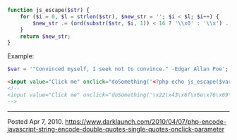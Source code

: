 ```php
function js_escape($str) {
	for ($i = 0, $l = strlen($str), $new_str = ''; $i < $l; $i++) {
		$new_str .= (ord(substr($str, $i, 1)) < 16 ? '\\x0' : '\\x') . dechex(ord(substr($str, $i, 1)));
	}
	return $new_str;
}
```

Example:
```php
$var = '"Convinced myself, I seek not to convince." -Edgar Allan Poe';
```
<script type="text/javascript">
function doSomething(foo) {
	alert(foo);
}
</script>
```html
<input value="Click me" onclick="doSomething('<?php echo js_escape($var); ?>');" type="button" />
<!--
<input value="Click me" onclick="doSomething('\x22\x43\x6f\x6e\x76\x69\x6e\x63\x65\x64\x20\x6d\x79\x73\x65\x6c\x66\x2c\x20\x49\x20\x73\x65\x65\x6b\x20\x6e\x6f\x74\x20\x74\x6f\x20\x63\x6f\x6e\x76\x69\x6e\x63\x65\x2e\x22\x20\x2d\x45\x64\x67\x61\x72\x20\x41\x6c\x6c\x61\x6e\x20\x50\x6f\x65');" type="button" />
-->
```

---

Posted Apr 7, 2010.
https://www.darklaunch.com/2010/04/07/php-encode-javascript-string-encode-double-quotes-single-quotes-onclick-parameter
